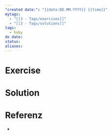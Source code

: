 ```yaml
---
"created date:": "{{date:DD.MM.YYYY}} {{time}}"
mytags:
  - "[[3 - Tags/exercises]]"
  - "[[3 - Tags/solutions]]"
tags:
  - baby
do date: 
status: 
aliases:
---
```

# Exercise


# Solution


# Referenz
- 